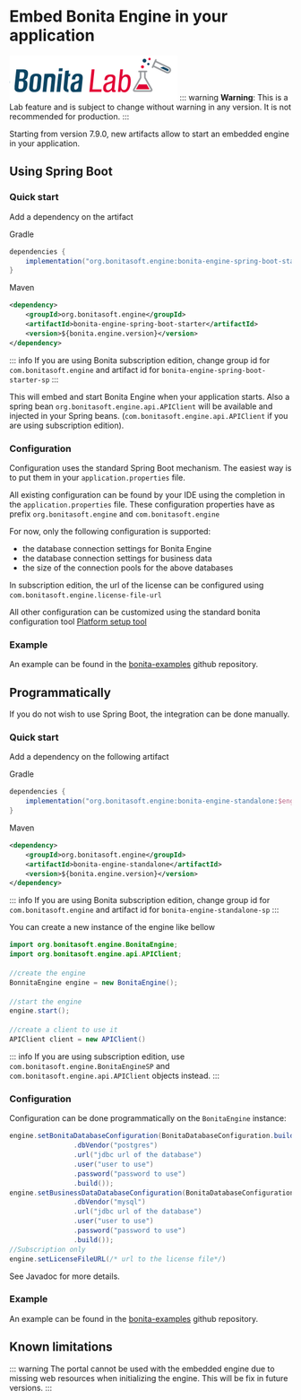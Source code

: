 # Embed Bonita Engine in your application

![](images/bonita-lab.png)
::: warning
**Warning**: This is a Lab feature and is subject to change without warning in any version. It is not recommended for production.
:::

Starting from version 7.9.0, new artifacts allow to start an embedded engine in your application.

## Using Spring Boot

### Quick start

Add a dependency on the artifact 

Gradle

```groovy
dependencies {
    implementation("org.bonitasoft.engine:bonita-engine-spring-boot-starter:$engineVersion")
}
```

Maven

```xml
<dependency>
    <groupId>org.bonitasoft.engine</groupId>
    <artifactId>bonita-engine-spring-boot-starter</artifactId>
    <version>${bonita.engine.version}</version>
</dependency>
```

::: info
If you are using Bonita subscription edition, change group id for `com.bonitasoft.engine` and artifact id for `bonita-engine-spring-boot-starter-sp`
:::

This will embed and start Bonita Engine when your application starts. Also a spring bean `org.bonitasoft.engine.api.APIClient` will be available and injected in your Spring beans. (`com.bonitasoft.engine.api.APIClient` if you are using subscription edition).

### Configuration

Configuration uses the standard Spring Boot mechanism. The easiest way is to put them in your `application.properties` file.

All existing configuration can be found by your IDE using the completion in the `application.properties` file.
These configuration properties have as prefix `org.bonitasoft.engine` and `com.bonitasoft.engine`

For now, only the following configuration is supported:

- the database connection settings for Bonita Engine
- the database connection settings for business data
- the size of the connection pools for the above databases

In subscription edition, the url of the license can be configured using `com.bonitasoft.engine.license-file-url`

All other configuration can be customized using the standard bonita configuration tool [Platform setup tool](BonitaBPM_platform_setup.md)

### Example

An example can be found in the [bonita-examples](https://github.com/bonitasoft/bonita-examples/tree/master/bonita-loan-request-application) github repository.

## Programmatically

If you do not wish to use Spring Boot, the integration can be done manually.

### Quick start

Add a dependency on the following artifact 

Gradle

```groovy
dependencies {
    implementation("org.bonitasoft.engine:bonita-engine-standalone:$engineVersion")
}
```

Maven

```xml
<dependency>
    <groupId>org.bonitasoft.engine</groupId>
    <artifactId>bonita-engine-standalone</artifactId>
    <version>${bonita.engine.version}</version>
</dependency>
```

::: info
If you are using Bonita subscription edition, change group id for `com.bonitasoft.engine` and artifact id for `bonita-engine-standalone-sp`
:::

You can create a new instance of the engine like bellow

```java
import org.bonitasoft.engine.BonitaEngine;
import org.bonitasoft.engine.api.APIClient;

//create the engine
BonnitaEngine engine = new BonitaEngine();

//start the engine
engine.start();

//create a client to use it
APIClient client = new APIClient()
```

::: info
If you are using subscription edition, use `com.bonitasoft.engine.BonitaEngineSP` and `com.bonitasoft.engine.api.APIClient` objects instead.
:::

### Configuration

Configuration can be done programmatically on the `BonitaEngine` instance:

```java
engine.setBonitaDatabaseConfiguration(BonitaDatabaseConfiguration.builder()
                .dbVendor("postgres")
                .url("jdbc url of the database")
                .user("user to use")
                .password("password to use")
                .build());
engine.setBusinessDataDatabaseConfiguration(BonitaDatabaseConfiguration.builder()
                .dbVendor("mysql")
                .url("jdbc url of the database")
                .user("user to use")
                .password("password to use")
                .build());
//Subscription only  
engine.setLicenseFileURL(/* url to the license file*/)
```

See Javadoc for more details.

### Example

An example can be found in the [bonita-examples](https://github.com/bonitasoft/bonita-examples/tree/master/embedded-engine-example) github repository.

## Known limitations

::: warning
The portal cannot be used with the embedded engine due to missing web resources when initializing the engine. This will be fix in future versions.
:::
